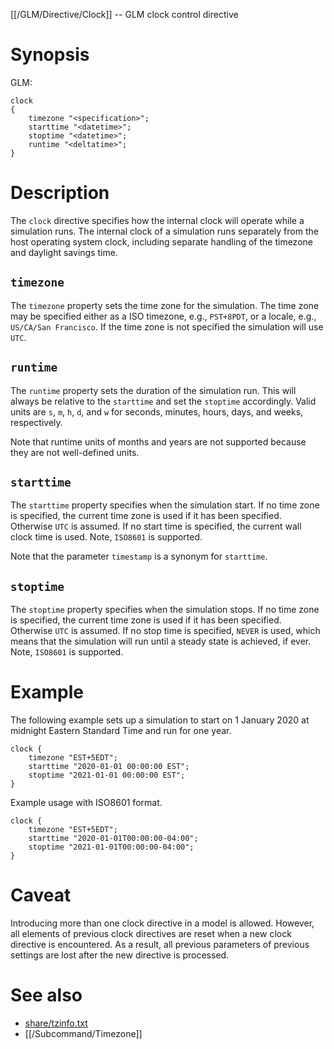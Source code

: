 [[/GLM/Directive/Clock]] -- GLM clock control directive

# Synopsis

GLM:

~~~
clock
{
    timezone "<specification>";
    starttime "<datetime>";
    stoptime "<datetime>";
    runtime "<deltatime>";
}
~~~

# Description

The `clock` directive specifies how the internal clock will operate while a simulation runs.  The internal clock of a simulation runs separately from the host operating system clock, including separate handling of the timezone and daylight savings time.

## `timezone`

The `timezone` property sets the time zone for the simulation.  The time zone may be specified either as a ISO timezone, e.g., `PST+8PDT`, or a locale, e.g., `US/CA/San Francisco`.  If the time zone is not specified the simulation will use `UTC`.

## `runtime`

The `runtime` property sets the duration of the simulation run.  This will always be relative to the `starttime` and set the `stoptime` accordingly.  Valid units are `s`, `m`, `h`, `d`, and `w` for seconds, minutes, hours, days, and weeks, respectively.

Note that runtime units of months and years are not supported because they are not well-defined units.

## `starttime`

The `starttime` property specifies when the simulation start.  If no time zone is specified, the current time zone is used if it has been specified. Otherwise `UTC` is assumed. If no start time is specified, the current wall clock time is used. Note, `ISO8601` is supported.  

Note that the parameter `timestamp` is a synonym for `starttime`.

## `stoptime`

The `stoptime` property specifies when the simulation stops.  If no time zone is specified, the current time zone is used if it has been specified. Otherwise `UTC` is assumed. If no stop time is specified, `NEVER` is used, which means that the simulation will run until a steady state is achieved, if ever. Note, `ISO8601` is supported.

# Example

The following example sets up a simulation to start on 1 January 2020 at midnight Eastern Standard Time and run for one year.

~~~
clock {
    timezone "EST+5EDT";
    starttime "2020-01-01 00:00:00 EST";
    stoptime "2021-01-01 00:00:00 EST";
}
~~~

Example usage with ISO8601 format.
~~~
clock {
    timezone "EST+5EDT";
    starttime "2020-01-01T00:00:00-04:00";
    stoptime "2021-01-01T00:00:00-04:00";
}
~~~

# Caveat

Introducing more than one clock directive in a model is allowed. However, all elements of previous clock directives are reset when a new clock directive is encountered.  As a result, all previous parameters of previous settings are lost after the new directive is processed.

# See also

* [share/tzinfo.txt](https://github.com/slacgismo/gridlabd/blob/master/gldcore/tzinfo.txt)
* [[/Subcommand/Timezone]]
